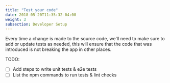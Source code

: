 ```yaml
---
title: "Test your code"
date: 2018-05-20T11:35:32-04:00
weight: 3
subsection: Developer Setup
---
```


Every time a change is made to the source code, we'll need to make sure to add or update tests as needed, this will ensure that the code that was introduced is not breaking the app in other places.


TODO:
- [ ] Add steps to write unit tests & e2e tests
- [ ] List the npm commands to run tests & lint checks
